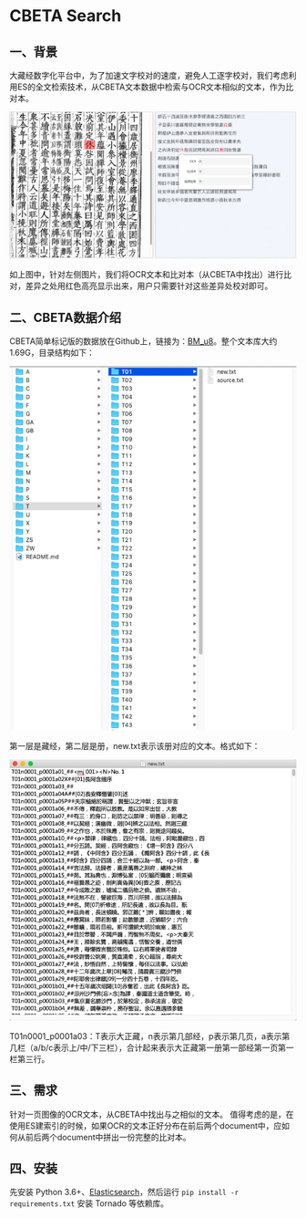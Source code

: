 # CBETA Search
## 一、背景

大藏经数字化平台中，为了加速文字校对的速度，避免人工逐字校对，我们考虑利用ES的全文检索技术，从CBETA文本数据中检索与OCR文本相似的文本，作为比对本。

![OCR和比对本](./img/1.png)

如上图中，针对左侧图片，我们将OCR文本和比对本（从CBETA中找出）进行比对，差异之处用红色高亮显示出来，用户只需要针对这些差异处校对即可。

## 二、CBETA数据介绍

CBETA简单标记版的数据放在Github上，链接为：[BM_u8](https://github.com/mahawu/BM_u8)。整个文本库大约1.69G，目录结构如下：

![BM_u8目录结构](./img/2.png)

第一层是藏经，第二层是册，new.txt表示该册对应的文本。格式如下：

![new.txt格式](./img/3.png)

T01n0001_p0001a03：T表示大正藏，n表示第几部经，p表示第几页，a表示第几栏（a/b/c表示上/中/下三栏），合计起来表示大正藏第一册第一部经第一页第一栏第三行。

## 三、需求

针对一页图像的OCR文本，从CBETA中找出与之相似的文本。
值得考虑的是，在使用ES建索引的时候，如果OCR的文本正好分布在前后两个document中，应如何从前后两个document中拼出一份完整的比对本。

## 四、安装

先安装 Python 3.6+、[Elasticsearch][es]，然后运行 `pip install -r requirements.txt` 安装 Tornado 等依赖库。

[es]: https://es.xiaoleilu.com/010_Intro/10_Installing_ES.html
